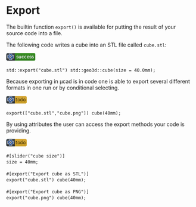 # Export

The builtin function `export()` is available for putting the result of your source code into a file.

The following code writes a cube into an STL file called `cube.stl`:

![test](.banner/export_single.png)

```µcad,export_single
std::export("cube.stl") std::geo3d::cube(size = 40.0mm);
```

Because exporting in µcad is in code one is able to export several different formats in one run or by conditional selecting.

![test](.banner/export_multiple.png)

```µcad,export_multiple#todo
export(["cube.stl","cube.png"]) cube(40mm);
```

By using attributes the user can access the export methods your code is providing.

![test](.banner/export_attribute.png)

```µcad,export_attribute#todo
#[slider("cube size")]
size = 40mm;

#[export("Export cube as STL")]
export("cube.stl") cube(40mm);

#[export("Export cube as PNG")]
export("cube.png") cube(40mm);
```
